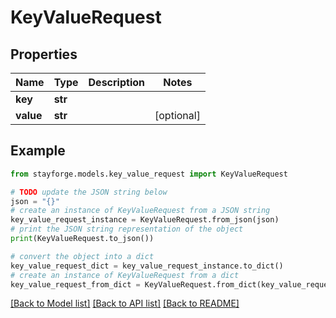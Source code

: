 # KeyValueRequest


## Properties

Name | Type | Description | Notes
------------ | ------------- | ------------- | -------------
**key** | **str** |  | 
**value** | **str** |  | [optional] 

## Example

```python
from stayforge.models.key_value_request import KeyValueRequest

# TODO update the JSON string below
json = "{}"
# create an instance of KeyValueRequest from a JSON string
key_value_request_instance = KeyValueRequest.from_json(json)
# print the JSON string representation of the object
print(KeyValueRequest.to_json())

# convert the object into a dict
key_value_request_dict = key_value_request_instance.to_dict()
# create an instance of KeyValueRequest from a dict
key_value_request_from_dict = KeyValueRequest.from_dict(key_value_request_dict)
```
[[Back to Model list]](../README.md#documentation-for-models) [[Back to API list]](../README.md#documentation-for-api-endpoints) [[Back to README]](../README.md)


